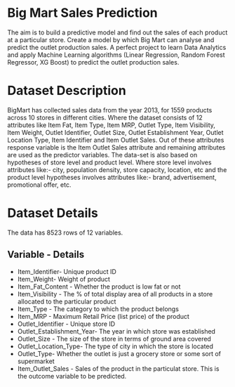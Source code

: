 # Big Mart Sales Prediction
The aim is to build a predictive model and find out the sales of each product at a particular store. Create a model by which Big Mart can analyse and predict the outlet production sales.
A perfect project to learn Data Analytics and apply Machine Learning algorithms (Linear Regression, Random Forest Regressor, XG Boost) to predict the outlet production sales.

# Dataset Description
BigMart has collected sales data from the year 2013, for 1559 products across 10 stores in different cities. 
Where the dataset consists of 12 attributes like Item Fat, Item Type, Item MRP, Outlet Type, Item Visibility, 
Item Weight, Outlet Identifier, Outlet Size, Outlet Establishment Year, Outlet Location Type, Item Identifier and Item Outlet Sales. 
Out of these attributes response variable is the Item Outlet Sales attribute and remaining attributes are used as the predictor variables.
The data-set is also based on hypotheses of store level and product level. Where store level involves attributes like:- city, population density, store capacity, location, etc and the product level hypotheses involves attributes like:- brand, advertisement, promotional offer, etc.

# Dataset Details
The data has 8523 rows of 12 variables.

## Variable - Details

- Item_Identifier- Unique product ID
- Item_Weight- Weight of product
- Item_Fat_Content - Whether the product is low fat or not
- Item_Visibility - The % of total display area of all products in a store allocated to the particular product
- Item_Type - The category to which the product belongs
- Item_MRP - Maximum Retail Price (list price) of the product
- Outlet_Identifier - Unique store ID
- Outlet_Establishment_Year- The year in which store was established
- Outlet_Size - The size of the store in terms of ground area covered
- Outlet_Location_Type- The type of city in which the store is located
- Outlet_Type- Whether the outlet is just a grocery store or some sort of supermarket
- Item_Outlet_Sales - Sales of the product in the particulat store. This is the outcome variable to be predicted.
